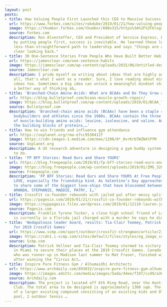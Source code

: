 ```yaml
---
layout: post
posts:
- title: How Valuing People First Launched this CEO to Massive Success
  url: https://www.forbes.com/sites/robdube/2019/01/21/how-valuing-people-first-launched-this-ceo-to-massive-success/
  image: https://thumbor.forbes.com/thumbor/600x315/https%3A%2F%2Fblogs-images.forbes.com%2Frobdube%2Ffiles%2F2019%2F01%2FRon-A.-headshot--1200x1199.png
  source: Forbes.com
  description: Ron Alvesteffer, CEO and President of Service Express, believes that
    by putting people first, success is inevitable. He learned these lessons on a
    less-than-straightforward path to leadership and says "things are always way more
    clear looking back."
- title: 30 One-Sentence Stories From People Who Have Built Better Habits
  url: https://jamesclear.com/one-sentence-habits
  image: https://jamesclear.com/wp-content/uploads/2015/06/Untitled-design-1.png
  source: Jamesclear.com
  description: I pride myself on writing about ideas that are highly actionable. After
    all, that's what I want as a reader. Sure, I love reading about mind-bending big
    ideas too. Sometimes a big idea can unlock a meaningful mindset shift or offer
    a better way of thinking ab…
- title: 'Branched-Chain Amino Acids: What are BCAAs and Do They Grow and Repair Muscle?'
  url: https://blog.bulletproof.com/bcaas-muscle-growth-repair/
  image: https://blog.bulletproof.com/wp-content/uploads/2019/01/BCAA_The-benefits-of-BCAA-header.jpg
  source: Bulletproof.com
  description: 'Branched-chain amino acids (BCAAs) have been a staple supplement of
    bodybuilders and athletes since the 1980s. BCAAs contain the three musketeers
    of muscle-building amino acids: leucine, isoleucine, and valine. Amino acids are
    the building blocks of proteins,…'
- title: How to win friends and influence gym attendance
  url: https://uxplanet.org/rma-e7cc9530412f
  image: https://cdn-images-1.medium.com/max/1200/0*_0vrKrbTWZN4lPfM
  source: Uxplanet.org
  description: A UX research adventure in designing a gym buddy system + what not
    to do.
- title: 'FP BFF Stories: Read Ours and Share YOURS'
  url: https://blog.freepeople.com/2019/01/fp-bff-stories-read-ours-and-share-yours/
  image: https://blog.freepeople.com/wp-content/uploads/2019/01/IMG_3261.jpg
  source: Freepeople.com
  description: 'FP BFF Stories: Read Ours and Share YOURS At Free People, we love
    LOVE, especially the friendship kind. As Valentine’s Day approaches, we wanted
    to share some of the biggest love-ships that have blossomed between us. ARINA,
    AMANDA, STEPHANIE, MADDIE, PATRY, I…'
- title: CrossFit co-founder rebounds with jailed pal after messy split from ex
  url: https://pagesix.com/2019/01/21/crossfit-co-founder-rebounds-with-jailed-pal-after-messy-split-from-ex/
  image: https://nyppagesix.files.wordpress.com/2019/01/12119-lauren-jenai-feature.jpg?quality=90&strip=all&w=1200
  source: Pagesix.com
  description: Franklin Tyrone Tucker, a close high school friend of Lauren Jenai,
    is currently in a Florida jail charged with a murder he says he did not commit.
- title: 'Wodapalooza leader board, results: Tia-Clair Toomey, Patrick Vellner qualify
    for 2019 CrossFit Games'
  url: https://www.scmp.com/sport/outdoor/crossfit-strongman/article/2182979/wodapalooza-leader-board-results-tia-clair-toomey
  image: https://cdn1.i-scmp.com/sites/default/files/styles/og_image_scmp_generic/public/images/methode/2019/01/21/ba6d99a0-1d4f-11e9-9b66-f8d7b487d426_image_hires_163119.jpg?itok=vH5F21nK
  source: Scmp.com
  description: Patrick Vellner and Tia-Clair Toomey stormed to victory at Wodapalooza
    in Miami to secure their places at the 2019 CrossFit Games. Canada’s Vellner,
    who was runner-up in Madison last summer to Mat Fraser, finished with 642 points
    after winning the “Circus Act…
- title: Inspire Pure Fitness Gym / Alhumaidhi Architects
  url: https://www.archdaily.com/893032/inspire-pure-fitness-gym-alhumaidhi-architects
  image: https://images.adsttc.com/media/images/5ada/44ee/f197/ccd9/a300/0794/large_jpg/AZIZ_ALHUMAIDHI_KUWAIT_261116_0812.jpg?1524253904
  source: Archdaily.com
  description: The project is located off 6th Ring Road, near the Hunting & Equestrian
    Club. The total area to be designed is approximately 1300 sqm. The space was part
    of a larger existing compound consisting of an existing kids and Olympic swimming
    pool, 2 outdoor tennis …
---
```

